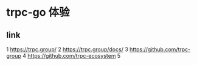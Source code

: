 # trpc-go 体验
## link
1 https://trpc.group/
2 https://trpc.group/docs/
3 https://github.com/trpc-group
4 https://github.com/trpc-ecosystem
5 